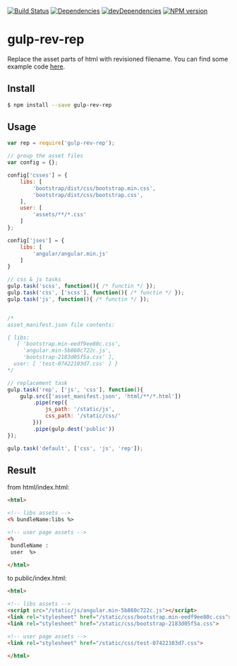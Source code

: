 [![Build Status](https://travis-ci.org/nisnaker/gulp-rev-rep.svg)](https://travis-ci.org/nisnaker/gulp-rev-rep)
[![Dependencies](https://david-dm.org/nisnaker/gulp-rev-rep.svg)](https://david-dm.org/nisnaker/gulp-rev-rep)
[![devDependencies](https://david-dm.org/nisnaker/gulp-rev-rep/dev-status.svg)](https://david-dm.org/nisnaker/gulp-rev-rep#info=devDependencies&view=table)
[![NPM version](https://badge.fury.io/js/gulp-rev-rep.svg)](http://badge.fury.io/js/gulp-rev-rep)

# gulp-rev-rep
Replace the asset parts of html with revisioned filename.
You can find some example code [here](https://github.com/nisnaker/gulp-rev-rep/tree/master/examples).

## Install 
```sh
$ npm install --save gulp-rev-rep
```

## Usage

```js
var rep = require('gulp-rev-rep');

// group the asset files
var config = {};

config['csses'] = {
	libs: [
		'bootstrap/dist/css/bootstrap.min.css',
		'bootstrap/dist/css/bootstrap.css',
	],
	user: [
		'assets/**/*.css'
	]
};

config['jses'] = {
	libs: [
		'angular/angular.min.js'
	]
}

// css & js tasks
gulp.task('scss', function(){ /* functin */ });
gulp.task('css', ['scss'], function(){ /* functin */ });
gulp.task('js', function(){ /* functin */ });


/*
asset_manifest.json file contents:

{ libs:
   [ 'bootstrap.min-eedf9ee80c.css',
     'angular.min-5b860c722c.js',
     'bootstrap-2183d05f5a.css' ],
  user: [ 'test-07422103d7.css' ] }
*/

// replacement task
gulp.task('rep', ['js', 'css'], function(){
	gulp.src(['asset_manifest.json', 'html/**/*.html'])
		.pipe(rep({
			js_path: '/static/js',
			css_path: '/static/css/'
		}))
		.pipe(gulp.dest('public'))
});

gulp.task('default', ['css', 'js', 'rep']);

```

## Result

from html/index.html:
```html
<html>

<!-- libs assets -->
<% bundleName:libs %>

<!-- user page assets -->
<% 
 bundleName :
 user  %>

</html>
```

to public/index.html:
```html
<html>

<!-- libs assets -->
<script src="/static/js/angular.min-5b860c722c.js"></script>
<link rel="stylesheet" href="/static/css/bootstrap.min-eedf9ee80c.css">
<link rel="stylesheet" href="/static/css/bootstrap-2183d05f5a.css">

<!-- user page assets -->
<link rel="stylesheet" href="/static/css/test-07422103d7.css">

</html>
```
